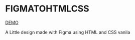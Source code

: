 # FIGMATOHTMLCSS
[DEMO](https://figmatohtmlcss.surge.sh/)

A Little design made with Figma using HTML and CSS vanila

